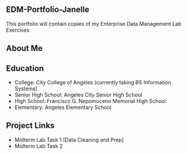 ## EDM-Portfolio-Janelle
This portfolio will contain copies of my Enterprise Data Management Lab Exercises
## About Me
## Education
- College: City College of Angeles (currently taking BS Information Systems)
- Senior High School: Angeles City Senior High School
- High School: Francisco G. Nepomuceno Memorial High School
- Elementary: Angeles Elementary School
## Project Links
- Midterm Lab Task 1 [Data Cleaning and Prep]
- Midterm Lab Task 2
